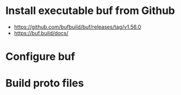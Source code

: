 # Install executable buf from Github

* https://github.com/bufbuild/buf/releases/tag/v1.56.0
* https://buf.build/docs/

# Configure buf


# Build proto files

